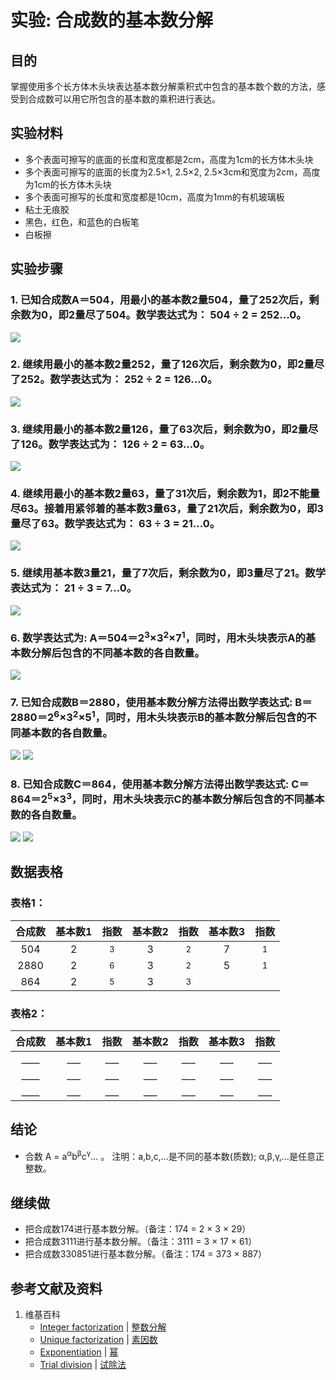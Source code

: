 # 实验: 合成数的基本数分解

## 目的

掌握使用多个长方体木头块表达基本数分解乘积式中包含的基本数个数的方法，感受到合成数可以用它所包含的基本数的乘积进行表达。

## 实验材料

- 多个表面可擦写的底面的长度和宽度都是2cm，高度为1cm的长方体木头块
- 多个表面可擦写的底面的长度为2.5×1, 2.5×2, 2.5×3cm和宽度为2cm，高度为1cm的长方体木头块
- 多个表面可擦写的长度和宽度都是10cm，高度为1mm的有机玻璃板
- 粘土无痕胶
- 黑色，红色，和蓝色的白板笔
- 白板擦

## 实验步骤

### 1. 已知合成数A＝504，用最小的基本数2量504，量了252次后，剩余数为0，即2量尽了504。数学表达式为： 504 ÷ 2 = 252...0。

![](/images/数论/基本数和合成数/合成数的基本数分解/1a1.jpg)

### 2. 继续用最小的基本数2量252，量了126次后，剩余数为0，即2量尽了252。数学表达式为： 252 ÷ 2 = 126...0。

![](/images/数论/基本数和合成数/合成数的基本数分解/1a2.jpg)

### 3. 继续用最小的基本数2量126，量了63次后，剩余数为0，即2量尽了126。数学表达式为： 126 ÷ 2 = 63...0。

![](/images/数论/基本数和合成数/合成数的基本数分解/1a3.jpg)

### 4. 继续用最小的基本数2量63，量了31次后，剩余数为1，即2不能量尽63。接着用紧邻着的基本数3量63，量了21次后，剩余数为0，即3量尽了63。数学表达式为： 63 ÷ 3 = 21...0。

![](/images/数论/基本数和合成数/合成数的基本数分解/1a4.jpg)

### 5. 继续用基本数3量21，量了7次后，剩余数为0，即3量尽了21。数学表达式为： 21 ÷ 3 = 7...0。

![](/images/数论/基本数和合成数/合成数的基本数分解/1a5.jpg)

### 6. 数学表达式为: A＝504＝2<sup>3</sup>×3<sup>2</sup>×7<sup>1</sup>，同时，用木头块表示A的基本数分解后包含的不同基本数的各自数量。

![](/images/数论/基本数和合成数/合成数的基本数分解/1a6.jpg)

### 7. 已知合成数B＝2880，使用基本数分解方法得出数学表达式: B＝2880＝2<sup>6</sup>×3<sup>2</sup>×5<sup>1</sup>，同时，用木头块表示B的基本数分解后包含的不同基本数的各自数量。

![](/images/数论/基本数和合成数/合成数的基本数分解/1a7.jpg)
![](/images/数论/基本数和合成数/合成数的基本数分解/1a8.jpg)

### 8. 已知合成数C＝864，使用基本数分解方法得出数学表达式: C＝864＝2<sup>5</sup>×3<sup>3</sup>，同时，用木头块表示C的基本数分解后包含的不同基本数的各自数量。

![](/images/数论/基本数和合成数/合成数的基本数分解/1a9.jpg)
![](/images/数论/基本数和合成数/合成数的基本数分解/1a10.jpg)

## 数据表格

### 表格1：

|  合成数 |基本数1|    指数    |基本数2|     指数   |基本数3|     指数   |
| :----: | :--: | :--------: | :--: | :--------: | :--: | :--------: |
|  504   |   2  |<sup>3</sup>|   3  |<sup>2</sup>|   7  |<sup>1</sup>|
|  2880  |   2  |<sup>6</sup>|   3  |<sup>2</sup>|   5  |<sup>1</sup>|
|  864   |   2  |<sup>5</sup>|   3  |<sup>3</sup>|      |            |

### 表格2：

|  合成数 |基本数1|    指数    |基本数2|    指数   |基本数3|     指数   |
| :----: | :--: | :--------: | :--: | :--------: | :--: | :--------: |
|  ____  |  ___ |     ___    |  ___ |     ___    | ___  |     ___    |
|  ____  |  ___ |     ___    |  ___ |     ___    | ___  |     ___    |
|  ____  |  ___ |     ___    |  ___ |     ___    | ___  |     ___    |

## 结论

- 合数 A = a<sup>α</sup>b<sup>β</sup>c<sup>γ</sup>... 。 注明：a,b,c,...是不同的基本数(质数); α,β,γ,...是任意正整数。 

## 继续做

- 把合成数174进行基本数分解。（备注：174 = 2 × 3 × 29）
- 把合成数3111进行基本数分解。（备注：3111 = 3 × 17 × 61）
- 把合成数330851进行基本数分解。（备注：174 = 373 × 887）

## 参考文献及资料

1. 维基百科
	- [Integer factorization](https://en.wikipedia.org/wiki/Integer_factorization) | [整数分解](https://zh.wikipedia.org/wiki/整数分解) 
	- [Unique factorization](https://en.wikipedia.org/wiki/Prime_number#Unique_factorization) | [素因数](https://zh.wikipedia.org/wiki/素因数) 
	- [Exponentiation](https://en.wikipedia.org/wiki/Exponentiation) | [幂](https://zh.wikipedia.org/wiki/幂)
	- [Trial division](https://en.wikipedia.org/wiki/Trial_division) | [试除法](https://zh.wikipedia.org/wiki/试除法) 




